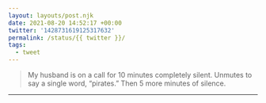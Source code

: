 ```yaml
---
layout: layouts/post.njk
date: 2021-08-20 14:52:17 +00:00
twitter: '1428731619125317632'
permalink: /status/{{ twitter }}/
tags: 
  - tweet
---
```


> My husband is on a call for 10 minutes completely silent. Unmutes to say a single word, “pirates.” Then 5 more minutes of silence.

---
